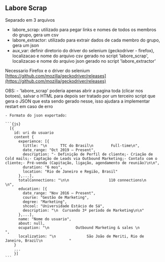 ## Labore Scrap ##

Separado em 3 arquivos

 - labore_scrap: utilizado para pegar links e nomes de todos os membros do grupo, gera um csv
 - labore_extractor: utilizado para extrair dados de cada membro do grupo, gera um json
 - aux_var: definir diretorio do driver do selenium (geckodriver - firefox), localizacao e nome do arquivo csv gerado no script 'labore_scrap', localizacao e nome do arquivo json gerado no script 'labore_extractor'


  Necessario Firefox e o driver do selenium [https://github.com/mozilla/geckodriver/releases](https://github.com/mozilla/geckodriver/releases)

  OBS:
    - 'labore_scrap' poderia apenas abrir a pagina toda (clicar nos botoes), salvar o HTML para depois ser tratado por um terceiro script que gera o JSON que esta sendo gerado nesse, isso ajudara a implementar restart em caso de erro


    - Formato do json exportado:

    ```{js}
      [{
        id: uri do usuario
        content {
          experience: [{
            tittle: "\n      TTC do Brasil\n        Full-time\n",
            date_range: "Oct 2019 – Present",
            description: "- Definição de Perfil de cliente;- Criação de Cold mails;- Captação de Leads via Outbound Marketing;- Contato com o cliente;- Pré-venda (Capitação, ligação, agendamento de reunião)\n\n",
            duration: "6 mos",
            location: "Rio de Janeiro e Região, Brasil"
          },...],
          totalConnections: "\n\n                  110 connections\n                \n",
          education: [{
            date_range: "Nov 2016 – Present",
            course: "Gestão de Marketing",
            degree: "Marketing",
            shcool: "Universidade Estácio de Sá",
            description: "\n  Cursando 3º período de Marketing\n\n"
          },...],
          name: "Nome do usuario",
          about: null,
          ocupation: "\n            Outbound Marketing & sales \n          ",
          localization: "\n              São João de Meriti, Rio de Janeiro, Brazil\n            "
        }
        ...
        }]
    ```
